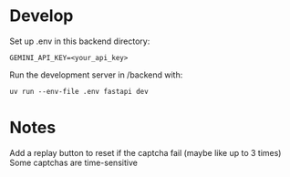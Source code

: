 # Develop
Set up .env in this backend directory:
```env
GEMINI_API_KEY=<your_api_key>
```
Run the development server in /backend with:
```shell
uv run --env-file .env fastapi dev
```

# Notes
Add a replay button to reset if the captcha fail (maybe like up to 3 times)
Some captchas are time-sensitive
